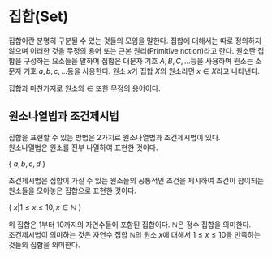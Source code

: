 # 집합(Set)
집합이란 분명히 구분될 수 있는 것들의 모임을 말한다. 집합에 대해서는 따로 정의하지 않으며 이러한 것을 무정의 용어 또는 근본 원리(Primitive notion)라고 한다.
원소란 집합을 구성하는 요소들을 말하며 집합은 대문자 기호 $A, B, C, ...$등을 사용하며 원소는 소문자 기호 $a, b, c, ...$등을 사용한다. 원소 $x$가 집합 $X$의 원소라면 $x ∈ X$라고 나타낸다.  
  
집합과 마찬가지로 원소와 $∈$ 또한 무정의 용어이다.
## 원소나열법과 조건제시법
집합을 표현할 수 있는 방법은 2가지로 원소나열법과 조건제시법이 있다.  
원소나열법은 원소를 전부 나열하여 표현한 것이다.  
  
{ $a, b, c, d$ }  
  
조건제시법은 집합이 가질 수 있는 원소들의 공통적인 조건을 제시하여 조건이 참이되는 원소들을 모아놓은 집합으로 표현한 것이다.  
  
{ $x | 1 ≤ x ≤ 10, x ∈ \mathbb{N}$ }  
  
위 집합은 1부터 10까지의 자연수들이 포함된 집합이다. $\mathbb{N}$은 정수 집합을 의미한다.  
조건제시법이 의미하는 것은 자연수 집합 $\mathbb{N}$의 원소 $x$에 대해서 $1 ≤ x ≤ 10$을 만족하는 것들의 집합을 의미한다. 